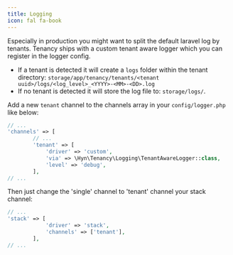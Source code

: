 ```yaml
---
title: Logging
icon: fal fa-book
---
```


Especially in production you might want to split the default laravel log by tenants.
Tenancy ships with a custom tenant aware logger which you can register in the logger config.

- If a tenant is detected it will create a `logs` folder within the tenant directory:
`storage/app/tenancy/tenants/<tenant uuid>/logs/<log_level>_<YYYY>-<MM>-<DD>.log`
- If no tenant is detected it will store the log file to:
`storage/logs/`.

Add a new `tenant` channel to the channels array in your `config/logger.php` like below:

```php
// ...
'channels' => [
        // ...
        'tenant' => [
            'driver' => 'custom',
            'via' => \Hyn\Tenancy\Logging\TenantAwareLogger::class,
            'level' => 'debug',
        ],
// ...
```

Then just change the 'single' channel to 'tenant' channel your stack channel:

```php
// ...
'stack' => [
            'driver' => 'stack',
            'channels' => ['tenant'],
        ],
// ...
```




